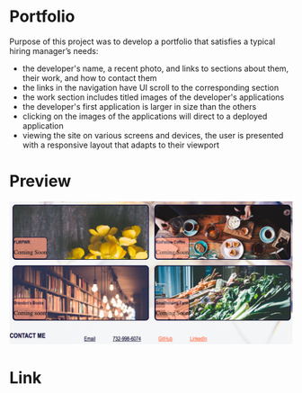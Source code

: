 # Portfolio

Purpose of this project was to develop a portfolio that satisfies a typical hiring manager’s needs:
- the developer's name, a recent photo, and links to sections about them, their work, and how to contact them
- the links in the navigation have UI scroll to the corresponding section
- the work section includes titled images of the developer's applications
- the developer's first application is larger in size than the others
- clicking on the images of the applications will direct to a deployed application
- viewing the site on various screens and devices, the user is presented with a responsive layout that adapts to their viewport

# Preview

![Work Section Preview](work-section.png "Work Section")





# Link
